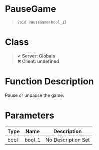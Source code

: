 # PauseGame
> `void PauseGame(bool_1)`
# Class
> __✔ Server: Globals__  
> __✖ Client: undefined__  
# Function Description
Pause or unpause the game.
# Parameters
Type|Name|Description
--|--|--
bool|bool_1|No Description Set
